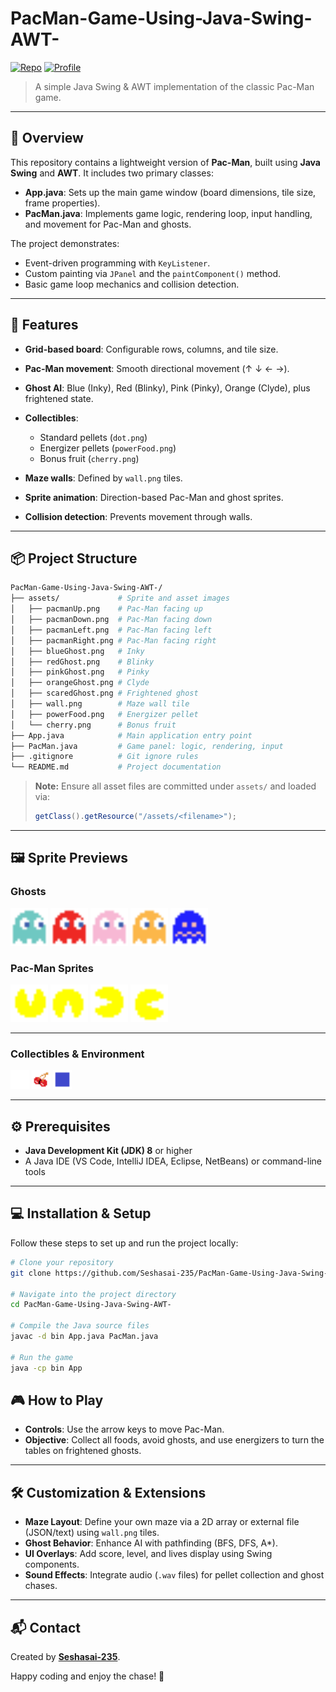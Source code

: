 # PacMan-Game-Using-Java-Swing-AWT-

[![Repo](https://img.shields.io/badge/GitHub-Seshasai--235-181717?logo=github\&logoColor=white)](https://github.com/Seshasai-235/PacMan-Game-Using-Java-Swing-AWT-) [![Profile](https://img.shields.io/badge/Profile-Seshasai--235-0366d6?logo=github\&logoColor=white)](https://github.com/Seshasai-235)

> A simple Java Swing & AWT implementation of the classic Pac-Man game.

---

## 📜 Overview

This repository contains a lightweight version of **Pac-Man**, built using **Java Swing** and **AWT**. It includes two primary classes:

* **App.java**: Sets up the main game window (board dimensions, tile size, frame properties).
* **PacMan.java**: Implements game logic, rendering loop, input handling, and movement for Pac-Man and ghosts.

The project demonstrates:

* Event-driven programming with `KeyListener`.
* Custom painting via `JPanel` and the `paintComponent()` method.
* Basic game loop mechanics and collision detection.

---

## 🚀 Features

* **Grid-based board**: Configurable rows, columns, and tile size.
* **Pac-Man movement**: Smooth directional movement (↑ ↓ ← →).
* **Ghost AI**: Blue (Inky), Red (Blinky), Pink (Pinky), Orange (Clyde), plus frightened state.
* **Collectibles**:

  * Standard pellets (`dot.png`)
  * Energizer pellets (`powerFood.png`)
  * Bonus fruit (`cherry.png`)
* **Maze walls**: Defined by `wall.png` tiles.
* **Sprite animation**: Direction-based Pac-Man and ghost sprites.
* **Collision detection**: Prevents movement through walls.

---

## 📦 Project Structure

```bash
PacMan-Game-Using-Java-Swing-AWT-/
├── assets/             # Sprite and asset images
│   ├── pacmanUp.png    # Pac-Man facing up
│   ├── pacmanDown.png  # Pac-Man facing down
│   ├── pacmanLeft.png  # Pac-Man facing left
│   ├── pacmanRight.png # Pac-Man facing right
│   ├── blueGhost.png   # Inky
│   ├── redGhost.png    # Blinky
│   ├── pinkGhost.png   # Pinky
│   ├── orangeGhost.png # Clyde
│   ├── scaredGhost.png # Frightened ghost
│   ├── wall.png        # Maze wall tile
│   ├── powerFood.png   # Energizer pellet
│   └── cherry.png      # Bonus fruit
├── App.java            # Main application entry point
├── PacMan.java         # Game panel: logic, rendering, input
├── .gitignore          # Git ignore rules
└── README.md           # Project documentation
```

> **Note:** Ensure all asset files are committed under `assets/` and loaded via:
>
> ```java
> getClass().getResource("/assets/<filename>");
> ```

---


## 🖼️ Sprite Previews

### Ghosts

<p float="left">
  <img src="assets/blueGhost.png" width="60" alt="Blue Ghost" />
  <img src="assets/redGhost.png" width="60" alt="Red Ghost" />
  <img src="assets/pinkGhost.png" width="60" alt="Pink Ghost" />
  <img src="assets/orangeGhost.png" width="60" alt="Orange Ghost" />
  <img src="assets/scaredGhost.png" width="60" alt="Scared Ghost" />
</p>

### Pac-Man Sprites

<p float="left">
  <img src="assets/pacmanUp.png" width="60" alt="Pac-Man Up" />
  <img src="assets/pacmanDown.png" width="60" alt="Pac-Man Down" />
  <img src="assets/pacmanLeft.png" width="60" alt="Pac-Man Left" />
  <img src="assets/pacmanRight.png" width="60" alt="Pac-Man Right" />
</p>

---

### Collectibles & Environment

<p float="left">
  <img src="assets/powerFood.png" width="30" alt="Power Food" />
  <img src="assets/cherry.png" width="30" alt="Cherry" />
  <img src="assets/wall.png" width="30" alt="Wall Tile" />
</p>

---

## ⚙️ Prerequisites

* **Java Development Kit (JDK) 8** or higher
* A Java IDE (VS Code, IntelliJ IDEA, Eclipse, NetBeans) or command-line tools

---

## 💻 Installation & Setup

Follow these steps to set up and run the project locally:

```bash
# Clone your repository
git clone https://github.com/Seshasai-235/PacMan-Game-Using-Java-Swing-AWT-.git

# Navigate into the project directory
cd PacMan-Game-Using-Java-Swing-AWT-

# Compile the Java source files
javac -d bin App.java PacMan.java

# Run the game
java -cp bin App
```

## 🎮 How to Play

* **Controls**: Use the arrow keys to move Pac-Man.
* **Objective**: Collect all foods, avoid ghosts, and use energizers to turn the tables on frightened ghosts.

---

## 🛠️ Customization & Extensions

* **Maze Layout**: Define your own maze via a 2D array or external file (JSON/text) using `wall.png` tiles.
* **Ghost Behavior**: Enhance AI with pathfinding (BFS, DFS, A\*).
* **UI Overlays**: Add score, level, and lives display using Swing components.
* **Sound Effects**: Integrate audio (`.wav` files) for pellet collection and ghost chases.

---


## 📬 Contact

Created by **[Seshasai-235](https://github.com/Seshasai-235)**.

Happy coding and enjoy the chase! 🎉
